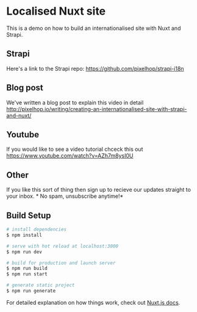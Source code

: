 # Localised Nuxt site

This is a demo on how to build an internationalised site with Nuxt and Strapi.

## Strapi 
Here's a link to the Strapi repo: https://github.com/pixelhop/strapi-i18n

## Blog post

We've written a blog post to explain this video in detail http://pixelhop.io/writing/creating-an-internationalised-site-with-strapi-and-nuxt/

## Youtube

If you would like to see a video tutorial chceck this out https://www.youtube.com/watch?v=AZh7m8ysI0U


## Other 
If you like this sort of thing then sign up to recieve our updates straight to your inbox. * No spam, unsubscribe anytime!*


## Build Setup

```bash
# install dependencies
$ npm install

# serve with hot reload at localhost:3000
$ npm run dev

# build for production and launch server
$ npm run build
$ npm run start

# generate static project
$ npm run generate
```

For detailed explanation on how things work, check out [Nuxt.js docs](https://nuxtjs.org).
